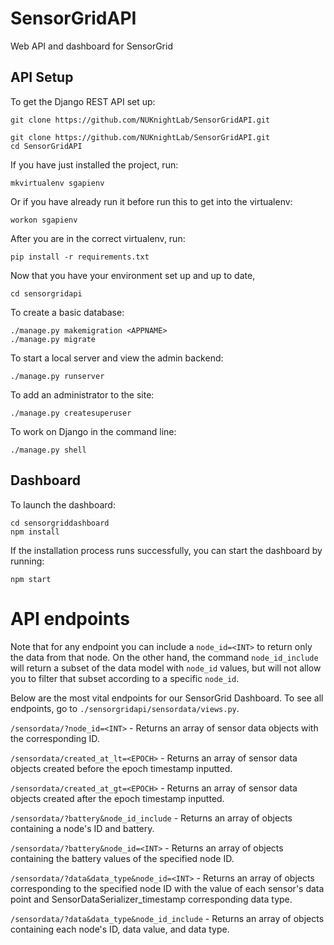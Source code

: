 # SensorGridAPI
Web API and dashboard for SensorGrid

## API Setup
To get the Django REST API set up:

`git clone https://github.com/NUKnightLab/SensorGridAPI.git`
```
git clone https://github.com/NUKnightLab/SensorGridAPI.git
cd SensorGridAPI
```
If you have just installed the project, run:
```
mkvirtualenv sgapienv
```
Or if you have already run it before run this to get into the virtualenv:
```
workon sgapienv
```
After you are in the correct virtualenv, run:
```
pip install -r requirements.txt
```
Now that you have your environment set up and up to date,
```
cd sensorgridapi
```
To create a basic database:
```
./manage.py makemigration <APPNAME>
./manage.py migrate
```
To start a local server and view the admin backend:
```
./manage.py runserver
```
To add an administrator to the site:
```
./manage.py createsuperuser
```
To work on Django in the command line:
```
./manage.py shell
```
## Dashboard
To launch the dashboard:
```
cd sensorgriddashboard
npm install
```
If the installation process runs successfully, you can start the dashboard by running:
```
npm start
```

# API endpoints
Note that for any endpoint you can include a `node_id=<INT>` to return only the data from that node. On the other hand, the command `node_id_include` will return a subset of the data model with `node_id` values, but will not allow you to filter that subset according to a specific `node_id`.

Below are the most vital endpoints for our SensorGrid Dashboard. To see all endpoints, go to `./sensorgridapi/sensordata/views.py`.

`/sensordata/?node_id=<INT>` - Returns an array of sensor data objects with the corresponding ID.

`/sensordata/created_at_lt=<EPOCH>` - Returns an array of sensor data objects created before the epoch timestamp inputted.

`/sensordata/created_at_gt=<EPOCH>` - Returns an array of sensor data objects created after the epoch timestamp inputted.

`/sensordata/?battery&node_id_include` - Returns an array of objects containing a node's ID and battery.

`/sensordata/?battery&node_id=<INT>` - Returns an array of objects containing the battery values of the specified node ID.

`/sensordata/?data&data_type&node_id=<INT>` - Returns an array of objects corresponding to the specified node ID with the value of each sensor's data point and SensorDataSerializer_timestamp corresponding data type.

`/sensordata/?data&data_type&node_id_include` - Returns an array of objects containing each node's ID, data value, and data type.
